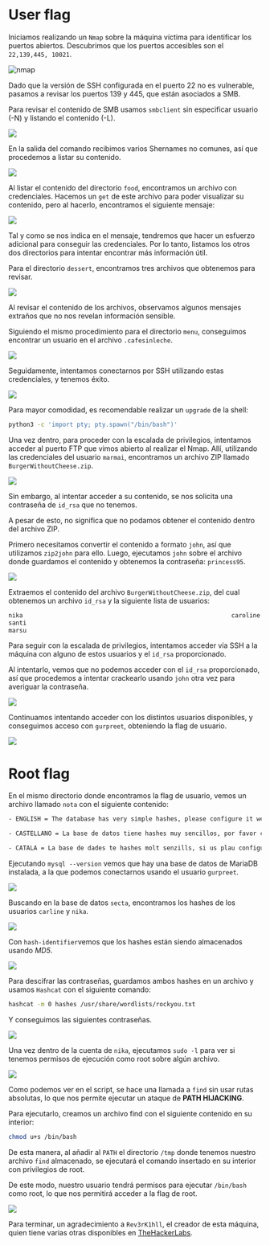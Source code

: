 # User flag

Iniciamos realizando un `Nmap` sobre la máquina víctima para identificar los puertos abiertos.
Descubrimos que los puertos accesibles son el `22,139,445, 10021`. 

![nmap](nmap.png)

Dado que la versión de SSH configurada en el puerto 22 no es vulnerable, pasamos a revisar los puertos 139 y 445, que están asociados a SMB.

Para revisar el contenido de SMB usamos `smbclient` sin especificar usuario (-N) y listando el contenido (-L).

![](smb-list.png)

En la salida del comando recibimos varios Shernames no comunes, así que procedemos a listar su contenido.

![](creds-food.png)

Al listar el contenido del directorio `food`, encontramos un archivo con credenciales. Hacemos un `get` de este archivo para poder visualizar su contenido, pero al hacerlo, encontramos el siguiente mensaje:

![](creds-trap.png)

Tal y como se nos indica en el mensaje, tendremos que hacer un esfuerzo adicional para conseguir las credenciales. Por lo tanto, listamos los otros dos directorios para intentar encontrar más información útil.

Para el directorio `dessert`, encontramos tres archivos que obtenemos para revisar.

![](food-dir.png)

Al revisar el contenido de los archivos, observamos algunos mensajes extraños que no nos revelan información sensible.

Siguiendo el mismo procedimiento para el directorio `menu`, conseguimos encontrar un usuario en el archivo `.cafesinleche`.

![](menu-credentials.png)

Seguidamente, intentamos conectarnos por SSH utilizando estas credenciales, y tenemos éxito.

![](access-gained.png)

Para mayor comodidad, es recomendable realizar un `upgrade` de la shell:

```bash
python3 -c 'import pty; pty.spawn("/bin/bash")'
```

Una vez dentro, para proceder con la escalada de privilegios, intentamos acceder al puerto FTP que vimos abierto al realizar el Nmap. Allí, utilizando las credenciales del usuario `marmai`, encontramos un archivo ZIP llamado `BurgerWithoutCheese.zip`.

![](ftp-marmai.png)
 
 Sin embargo, al intentar acceder a su contenido, se nos solicita una contraseña de `id_rsa` que no tenemos.

A pesar de esto, no significa que no podamos obtener el contenido dentro del archivo ZIP.

Primero necesitamos convertir el contenido a formato `john`, así que utilizamos `zip2john` para ello. Luego, ejecutamos `john` sobre el archivo donde guardamos el contenido y obtenemos la contraseña: `princess95`.

![](zip-pass.png)

Extraemos el contenido del archivo `BurgerWithoutCheese.zip`, del cual obtenemos un archivo `id_rsa` y la siguiente lista de usuarios:

```bash
nika                                                          caroline                                                      gurpreet
santi
marsu
```

Para seguir con la escalada de privilegios, intentamos acceder vía SSH a la máquina con alguno de estos usuarios y el `id_rsa` proporcionado.

Al intentarlo, vemos que no podemos acceder con el `id_rsa` proporcionado, así que procedemos a intentar crackearlo usando `john` otra vez para averiguar la contraseña.

![](idrsa.png)

Continuamos intentando acceder con los distintos usuarios disponibles, y conseguimos acceso con `gurpreet`, obteniendo la flag de usuario.

![](user-flag.png)


# Root flag

En el mismo directorio donde encontramos la flag de usuario, vemos un archivo llamado `nota` con el siguiente contenido:

```bash
- ENGLISH = The database has very simple hashes, please configure it well. 

- CASTELLANO = La base de datos tiene hashes muy sencillos, por favor configuralo bien.

- CATALA = La base de dades te hashes molt senzills, si us plau configura be.
```

Ejecutando `mysql --version` vemos que hay una base de datos de MariaDB instalada, a la que podemos conectarnos usando el usuario `gurpreet`.

![](mariadb.png)

Buscando en la base de datos `secta`, encontramos los hashes de los usuarios `carline` y `nika`.

![](bd-hashes.png)

Con `hash-identifier`vemos que los hashes están siendo almacenados usando *MD5*.

![](hash-identifier.png)

Para descifrar las contraseñas, guardamos ambos hashes en un archivo y usamos `Hashcat` con el siguiente comando:

```bash
hashcat -m 0 hashes /usr/share/wordlists/rockyou.txt
```

Y conseguimos las siguientes contraseñas.

![](hashcat-result.png)

Una vez dentro de la cuenta de `nika`, ejecutamos `sudo -l` para ver si tenemos permisos de ejecución como root sobre algún archivo.

![](sudo-l.png)

Como podemos ver en el script, se hace una llamada a `find` sin usar rutas absolutas, lo que nos permite ejecutar un ataque de **PATH HIJACKING**.

Para ejecutarlo, creamos un archivo find con el siguiente contenido en su interior:

```bash
chmod u+s /bin/bash
```

De esta manera, al añadir al `PATH` el directorio `/tmp` donde tenemos nuestro archivo `find` almacenado, se ejecutará el comando insertado en su interior con privilegios de root.

De este modo, nuestro usuario tendrá permisos para ejecutar `/bin/bash` como root, lo que nos permitirá acceder a la flag de root.

![](root.png)

Para terminar, un agradecimiento a `Rev3rK1hll`, el creador de esta máquina, quien tiene varias otras disponibles en [TheHackerLabs](https://thehackerslabs.com/).